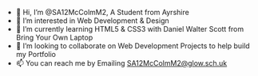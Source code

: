 - 👋 Hi, I’m @SA12McColmM2, A Student from Ayrshire
- 👀 I’m interested in Web Development & Design
- 🌱 I’m currently learning HTML5 & CSS3 with Daniel Walter Scott from Bring Your Own Laptop
- 💞️ I’m looking to collaborate on Web Development Projects to help build my Portfolio
- 📫 You can reach me by Emailing SA12McColmM2@glow.sch.uk

<!---
SA12McColmM2/SA12McColmM2 is a ✨ special ✨ repository because its `README.md` (this file) appears on your GitHub profile.
You can click the Preview link to take a look at your changes.
--->
